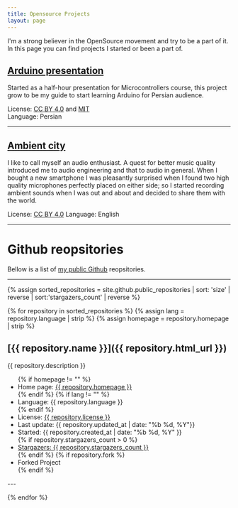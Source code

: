 ```yaml
---
title: Opensource Projects
layout: page
---
```

I'm a strong believer in the OpenSource movement and try to be a part of it. In this page you can find projects I started or been a part of.  

## [Arduino presentation](https://mehsen.com/arduino/)

Started as a half-hour presentation for Microcontrollers course, this project grow to be my guide to start learning Arduino for Persian audience.

License: [CC BY 4.0](https://github.com/mohsend/arduino/blob/master/LICENSE.md) and [MIT](https://opensource.org/licenses/MIT)  
Language: Persian  

---

## [Ambient city](https://t.me/AmbientCity)

I like to call myself an audio enthusiast. A quest for better music quality introduced me to audio engineering and that to audio in general. When I bought a new smartphone I was pleasantly surprised when I found two high quality microphones perfectly placed on either side; so I started recording ambient sounds when I was out and about and decided to share them with the world.

License: [CC BY 4.0](https://creativecommons.org/licenses/by/4.0/)
Language: English  

---

# Github reopsitories
Bellow is a list of [my public Github](https://github.com/mohsend/) reopsitories.

---

{% assign sorted_repositories = site.github.public_repositories | sort: 'size' | reverse | sort:'stargazers_count' | reverse %}

{% for repository in sorted_repositories %}
{% assign lang = repository.language | strip %}
{% assign homepage = repository.homepage | strip %}

## [{{ repository.name }}]({{ repository.html_url }})  
 {{ repository.description }}

<ul>
{% if homepage != "" %}
  <li>Home page: <a href="{{ repository.homepage }}">{{ repository.homepage }}</a></li>
{% endif %}
{% if lang != "" %}
 <li>Language: {{ repository.language }}</li> 
{% endif %}

 <li>License: <a href="{{ repository.html_url | append:'/blob/master/LICENSE.md'}}">{{ repository.license }}</a></li> 

 <li>Last update: {{ repository.updated_at | date: "%b %d, %Y"}}</li>
 <li>Started: {{ repository.created_at | date: "%b %d, %Y" }}</li>
{% if repository.stargazers_count > 0 %}
  <li><a href="{{ repository.html_url | append:'/stargazers' }}">Stargazers: {{ repository.stargazers_count }}</a></li>
{% endif %}
{% if repository.fork %}
  <li>Forked Project</li>
{% endif %}
</ul>
---

{% endfor %}
